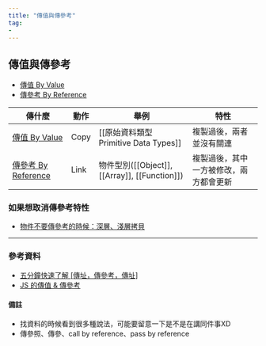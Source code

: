 ```yaml
---
title: "傳值與傳參考"
tag: 
- 
---
```


##  傳值與傳參考
- [傳值 By Value](傳值%20By%20Value.md)
- [傳參考 By Reference](傳參考%20By%20Reference.md)



| 傳什麼 | 動作 | 舉例                                          | 特性                                   |
| ------ | ---- | --------------------------------------------- | -------------------------------------- |
| [傳值 By Value](傳值%20By%20Value.md)   | Copy | [[原始資料類型 Primitive Data Types]]         | 複製過後，兩者並沒有關連               |
| [傳參考 By Reference](傳參考%20By%20Reference.md) | Link | 物件型別([[Object]], [[Array]], [[Function]]) | 複製過後，其中一方被修改，兩方都會更新 |

### 如果想取消傳參考特性
- [物件不要傳參考的時候：深層、淺層拷貝](物件不要傳參考的時候：深層、淺層拷貝.md)

---

### 參考資料
- [五分鐘快速了解 [傳址，傳參考，傳址] ](https://ithelp.ithome.com.tw/articles/10198215 )
- [JS 的傳值 & 傳參考](https://ithelp.ithome.com.tw/articles/10225762)

#### 備註
 - 找資料的時候看到很多種說法，可能要留意一下是不是在講同件事XD
 - 傳參照、傳參、call by reference、pass by reference
